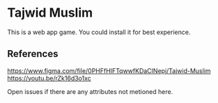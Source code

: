 # Tajwid Muslim
This is a web app game. You could install it for best experience.

## References
https://www.figma.com/file/0PHFfHIFTqwwfKDaCINepj/Tajwid-Muslim
https://youtu.be/rZk16d3o1xc

Open issues if there are any attributes not metioned here.